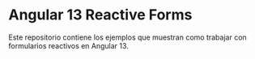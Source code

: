 # Angular 13 Reactive Forms
Este repositorio contiene los ejemplos que muestran como trabajar con formularios reactivos en Angular 13.
